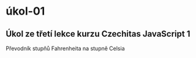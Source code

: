 # úkol-01
## Úkol ze třetí lekce kurzu Czechitas JavaScript 1
Převodník stupňů Fahrenheita na stupně Celsia
